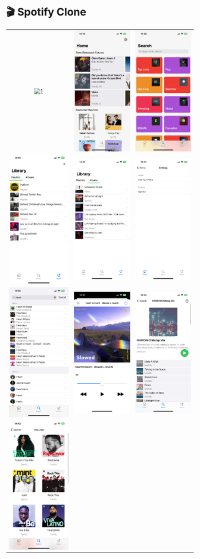 # 🎬 Spotify Clone

||||
|:--:|:--:|:--:|
|![1](./Screenshots/1.PNG)|![2](./Screenshots/2.PNG)|![3](./Screenshots/3.PNG)
|![4](./Screenshots/4.PNG)|![5](./Screenshots/5.PNG)|![6](./Screenshots/6.PNG)
|![7](./Screenshots/7.PNG)|![8](./Screenshots/8.PNG)|![9](./Screenshots/9.PNG)
|![10](./Screenshots/10.PNG)

